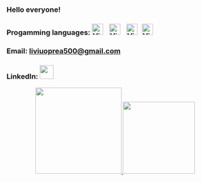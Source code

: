 ### Hello everyone! 

### Progamming languages: <img alt="Visual Studio Code" width="26px" src="https://cdn.jsdelivr.net/gh/devicons/devicon/icons/c/c-original.svg" style="padding-right:10px;" /> <img alt="Visual Studio Code" width="26px" src="https://cdn.jsdelivr.net/gh/devicons/devicon/icons/cplusplus/cplusplus-original.svg" style="padding-right:10px;" /> <img alt="Visual Studio Code" width="26px" src="https://cdn.jsdelivr.net/gh/devicons/devicon/icons/java/java-original.svg" style="padding-right:10px;" /><img alt="Visual Studio Code" width="26px" src="https://cdn.jsdelivr.net/gh/devicons/devicon/icons/mysql/mysql-original.svg" style="padding-right:10px;" /> 
### Email: liviuoprea500@gmail.com
### LinkedIn: <a href="https://www.linkedin.com/in/oprea-liviu-99777a22b/" target="_blank" rel="noreferrer"><img src="https://raw.githubusercontent.com/danielcranney/readme-generator/main/public/icons/socials/linkedin.svg" width="32" height="32" /></a>
<p align="center">
<a href="https://github.com/Liviuu1">  
  <img height="200em" src="https://github-readme-stats.vercel.app/api?username=Liviuu1&&show_icons=true&title_color=F53E17&icon_color=A37C74&text_color=5337EC&bg_color=070515"/>
  <img height="167em" src="https://github-readme-stats-eight-theta.vercel.app/api/top-langs/?username=Liviuu1&layout=compact&langs_count=10&theme=midnight-purple"/>
  </a>
</p>
